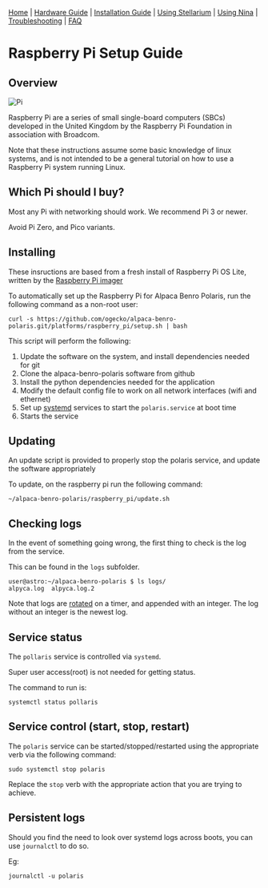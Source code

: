 [Home](../README.md) | [Hardware Guide](./hardware.md) | [Installation Guide](./installation.md) | [Using Stellarium](./stellarium.md) | [Using Nina](./nina.md) | [Troubleshooting](./troubleshooting.md) | [FAQ](./faq.md)

# Raspberry Pi Setup Guide

## Overview

![Pi](https://assets.raspberrypi.com/static/raspberry-pi-4-labelled@2x-1c8c2d74ade597b9c9c7e9e2fff16dd4.png)

Raspberry Pi are a series of small single-board computers (SBCs) developed in the United Kingdom by the Raspberry Pi Foundation in association with Broadcom.

Note that these instructions assume some basic knowledge of linux systems, and is not intended to be a general tutorial on how to use a Raspberry Pi system running Linux.

## Which Pi should I buy?

Most any Pi with networking should work. We recommend Pi 3 or newer. 

Avoid Pi Zero, and Pico variants.

## Installing
These insructions are based from a fresh install of Raspberry Pi OS Lite, written by the [Raspberry Pi imager](https://www.raspberrypi.com/software/)

To automatically set up the Raspberry Pi for Alpaca Benro Polaris, run the following command as a non-root user:

```
curl -s https://github.com/ogecko/alpaca-benro-polaris.git/platforms/raspberry_pi/setup.sh | bash
```

This script will perform the following:

1. Update the software on the system, and install dependencies needed for git
2. Clone the alpaca-benro-polaris software from github
3. Install the python dependencies needed for the application
4. Modify the default config file to work on all network interfaces (wifi and ethernet)
5. Set up [systemd](https://en.wikipedia.org/wiki/Systemd) services to start the `polaris.service` at boot time
6. Starts the service

## Updating

An update script is provided to properly stop the polaris service, and update the software appropriately

To update, on the raspberry pi run the following command:
```
~/alpaca-benro-polaris/raspberry_pi/update.sh
```

## Checking logs

In the event of something going wrong, the first thing to check is the log from the service.

This can be found in the `logs` subfolder.

```
user@astro:~/alpaca-benro-polaris $ ls logs/
alpyca.log  alpyca.log.2
```

Note that logs are [rotated](https://en.wikipedia.org/wiki/Log_rotation) on a timer, and appended with an integer. The log without an integer is the newest log.

## Service status

The `pollaris` service is controlled via `systemd`. 

Super user access(root) is not needed for getting status.

The command to run is:

`systemctl status pollaris`

## Service control (start, stop, restart)

The `polaris` service can be started/stopped/restarted using the appropriate verb via the following command:

`sudo systemctl stop polaris`

Replace the `stop` verb with the appropriate action that you are trying to achieve.

## Persistent logs

Should you find the need to look over systemd logs across boots, you can use `journalctl` to do so.

Eg:

`journalctl -u polaris`

